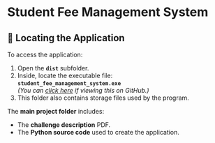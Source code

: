 # Student Fee Management System  

## 📁 Locating the Application  
To access the application:

1. Open the **`dist`** subfolder.  
2. Inside, locate the executable file:  
   **`student_fee_management_system.exe`**  
   *(You can [click here](./dist/student_fee_management_system.exe) if viewing this on GitHub.)*  
3. This folder also contains storage files used by the program.

The **main project folder** includes:
- The **challenge description** PDF.  
- The **Python source code** used to create the application.
